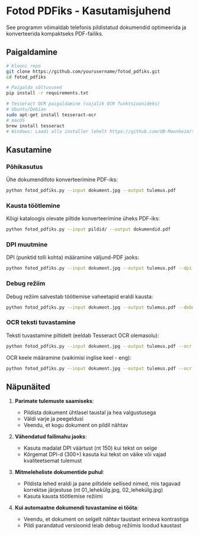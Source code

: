 # Fotod PDFiks - Kasutamisjuhend

See programm võimaldab telefonis pildistatud dokumendid optimeerida ja konverteerida kompaktseks PDF-failiks.

## Paigaldamine

```bash
# Klooni repo
git clone https://github.com/yourusername/fotod_pdfiks.git
cd fotod_pdfiks

# Paigalda sõltuvused
pip install -r requirements.txt

# Tesseract OCR paigaldamine (vajalik OCR funktsioonideks)
# Ubuntu/Debian
sudo apt-get install tesseract-ocr
# macOS
brew install tesseract
# Windows: Laadi alla installer lehelt https://github.com/UB-Mannheim/tesseract/wiki
```

## Kasutamine

### Põhikasutus

Ühe dokumendifoto konverteerimine PDF-iks:

```bash
python fotod_pdfiks.py --input dokument.jpg --output tulemus.pdf
```

### Kausta töötlemine

Kõigi kataloogis olevate piltide konverteerimine üheks PDF-iks:

```bash
python fotod_pdfiks.py --input pildid/ --output dokumendid.pdf
```

### DPI muutmine

DPI (punktid tolli kohta) määramine väljund-PDF jaoks:

```bash
python fotod_pdfiks.py --input dokument.jpg --output tulemus.pdf --dpi 300
```

### Debug režiim

Debug režiim salvestab töötlemise vaheetapid eraldi kausta:

```bash
python fotod_pdfiks.py --input dokument.jpg --output tulemus.pdf --debug
```

### OCR teksti tuvastamine

Teksti tuvastamine piltidelt (eeldab Tesseract OCR olemasolu):

```bash
python fotod_pdfiks.py --input dokument.jpg --output tulemus.pdf --ocr
```

OCR keele määramine (vaikimisi inglise keel - eng):

```bash
python fotod_pdfiks.py --input dokument.jpg --output tulemus.pdf --ocr --lang est
```

## Näpunäited

1. **Parimate tulemuste saamiseks**:
   - Pildista dokument ühtlasel taustal ja hea valgustusega
   - Väldi varje ja peegeldusi
   - Veendu, et kogu dokument on pildil nähtav

2. **Vähendatud failimahu jaoks**:
   - Kasuta madalat DPI väärtust (nt 150) kui tekst on selge
   - Kõrgemat DPI-d (300+) kasuta kui tekst on väike või vajad kvaliteetsemat tulemust

3. **Mitmeleheliste dokumentide puhul**:
   - Pildista lehed eraldi ja pane piltidele sellised nimed, mis tagavad korrektse järjestuse (nt 01_lehekülg.jpg, 02_lehekülg.jpg)
   - Kasuta kausta töötlemise režiimi

4. **Kui automaatne dokumendi tuvastamine ei tööta**:
   - Veendu, et dokument on selgelt nähtav taustast erineva kontrastiga
   - Pildi parandatud versioonid leiab debug režiimis loodud kaustast 